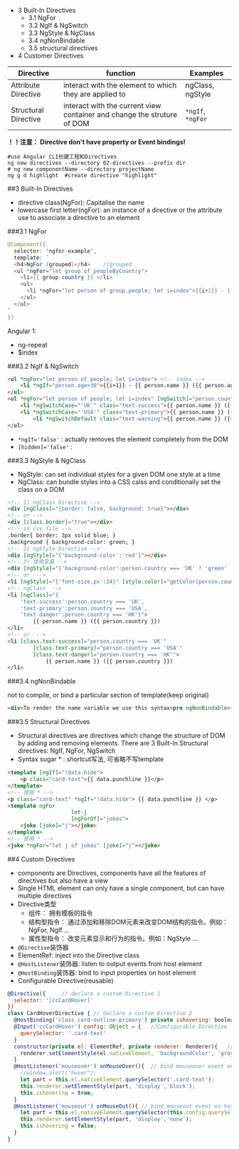 - 3 Built-In Directives
	- 3.1 NgFor
	- 3.2 NgIf & NgSwitch
	- 3.3 NgStyle & NgClass
	- 3.4 ngNonBindable
	- 3.5 structural directives
- 4 Customer Directives

Directive|function|Examples
---|---|---
Attribute Directive| interact with the element to which they are applied to| ngClass, ngStyle
Structural Directive| interact with the current view container and change the struture of DOM | `*ngIf`, `*ngFor`

**！！注意： Directive don't have property or Event bindings!**

```shell
#use Angular CLI创建工程和Directives
ng new directives --directory 02-directives --prefix dir
# ng new componentName --directory projectName
ng g d highlight  #create directive "highlight"
```

##3 Built-In Directives

- directive class(NgFor): Capitalise the name
- lowercase first letter(ngFor): an instance of a directive or the attribute use to associate a directive to an element

###3.1 NgFor

```java
@Component({
  selector: 'ngfor-example',
  template: `
  <h4>NgFor (grouped)</h4>    //grouped
  <ul *ngFor="let group of peopleByCountry">
    <li>{{ group.country }} </li>
    <ul>
      <li *ngFor="let person of group.people; let i=index">{{i+1}} - {{ person.name }} </li>   //index
    </ul>
  </ul>
`
})
```

Angular 1:

- ng-repeat
- $index

###3.2 NgIf & NgSwitch

```html
<ul *ngFor="let person of people; let i=index"> <!-- index -->
    <li *ngIf="person.age>30">{{i+1}} - {{ person.name }} ({{ person.age }})</li>
</ul>
<ul *ngFor="let person of people; let i=index" [ngSwitch]="person.country">
    <li *ngSwitchCase="'UK'" class="text-success">{{ person.name }} ({{ person.country }})</li>
    <li *ngSwitchCase="'USA'" class="text-primary">{{ person.name }} ({{ person.country }})</li>
		<li *ngSwitchDefault class="text-warning">{{ person.name }} ({{ person.country }})</li>
</ul>
```
- `*ngIf='false'` : actually removes the element completely from the DOM
- `[hidden]='false'` : 

###3.3 NgStyle & NgClass

- NgStyle: can set individual styles for a given DOM one style at a time
- NgClass: can bundle styles into a CSS calss and conditionally set the class on a DOM

```html
<!-- 1) ngClass Directive -->
<div [ngClass]="{border: false, background: true}"></div>
<!-- or -->
<div [class.border]="true"></div>
<!-- in css file -->
.border{ border: 3px solid blue; }
.background { background-color: green; }
<!-- 2) ngStyle Directive -->
<div [ngStyle]="{'background-color':'red'}"></div>
<!-- 3) 使用变量 -->
<div [ngStyle]="{'background-color':person.country === 'UK' ? 'green' : 'red' }"></div>
<!-- or  -->
<li [ngStyle]="{'font-size.px':24}" [style.color]="getColor(person.country)"> {{ person.name }} ({{ person.country }})</li>
<!-- ngClass  -->
<li [ngClass]="{
	'text-success':person.country === 'UK',
	'text-primary':person.country === 'USA',
	'text-danger':person.country === 'HK'}">
		{{ person.name }} ({{ person.country }})
</li>
<!-- or  -->
<li [class.text-success]="person.country === 'UK'"
		[class.text-primary]="person.country === 'USA'"
		[class.text-danger]="person.country === 'HK'">
			{{ person.name }} ({{ person.country }})
</li>
```

###3.4 ngNonBindable

not to compile, or bind a particular section of template(keep original)

```html
<div>To render the name variable we use this syntax<pre ngNonBindable>{{ name }}</pre></div>
```

###3.5 Structural Directives

- Structural directives are directives which change the structure of DOM by adding and removing elements. There are 3 Built-In Structural directives: NgIf, NgFor, NgSwitch
- Syntax sugar * : shortcut写法, 可省略不写template

```html
<template [ngIf]="!data.hide">
	<p class="card-text">{{ data.punchline }}</p>
</template>
<!-- 使用 * -->
<p class="card-text" *ngIf="!data.hide"> {{ data.punchline }} </p>
<template ngFor
					let-j
					[ngForOf]="jokes">
	<joke [joke]="j"></joke>
</template>
<!-- 使用 * -->
<joke *ngFor="let j of jokes" [joke]="j"></joke>
```

##4 Custom Directives

- components are Directives, components have all the features of directives but also have a view
- Single HTML element can only have a single component, but can have multiple directives
- Directive类型
	- 组件： 拥有模板的指令 
	- 结构型指令： 通过添加和移除DOM元素来改变DOM结构的指令。例如：NgFor, NgIf … 
	- 属性型指令： 改变元素显示和行为的指令。例如：NgStyle …
- `@Directive`装饰器
- ElementRef: inject into the Directive class
- `@HostListener`装饰器: listen to output events from host element
- `@HostBinding`装饰器: bind to input properties on host element
- Configurable Directive(reusable)

```javascript
@Directive({     // declare a custom Directive 1
  selector: '[ccCardHover]'
})
class CardHoverDirective { // declare a custom Directive 2
  @HostBinding('class.card-outline-primary') private ishovering: boolean;  //listen to output event
  @Input('ccCardHover') config: Object = {   //Configurable Directive
    querySelector: '.card-text'
  }
  constructor(private el: ElementRef, private renderer: Renderer){   // inject into Directive(ElementRef, renderer)
    renderer.setElementStyle(el.nativeElement, 'backgroundColor', 'gray');
  }
  @HostListener('mouseover') onMouseOver(){  // bind mouseover event on host element
    //window.alert("hover");
    let part = this.el.nativeElement.querySelector('.card-text');
    this.renderer.setElementStyle(part, 'display','block');
    this.ishovering = true;
  }
  @HostListener('mouseout') onMouseOut(){ // bind mouseout event on host element
    let part = this.el.nativeElement.querySelector(this.config.querySelector);
    this.renderer.setElementStyle(part, 'display','none');
    this.ishovering = false;
  }
}
```
